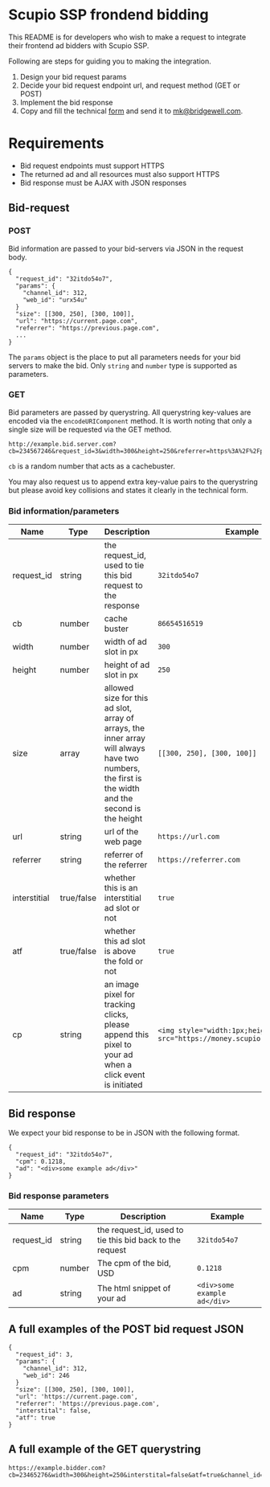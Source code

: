 # Scupio SSP frondend bidding

This README is for developers who wish to make a request to integrate their frontend ad bidders with Scupio SSP.

Following are steps for guiding you to making the integration.
1. Design your bid request params
2. Decide your bid request endpoint url, and request method (GET or POST)
3. Implement the bid response
4. Copy and fill the technical [form](https://github.com/bridgewell/ScupioSSPFrondendBiddingRegistration/blob/master/form.md) and send it to <mk@bridgewell.com>.

# Requirements

* Bid request endpoints must support HTTPS
* The returned ad and all resources must also support HTTPS
* Bid response must be AJAX with JSON responses

## Bid-request

### POST

Bid information are passed to your bid-servers via JSON in the request body.
```example json request body
{
  "request_id": "32itdo54o7",
  "params": {
    "channel_id": 312,
    "web_id": "urx54u"
  }
  "size": [[300, 250], [300, 100]],
  "url": "https://current.page.com",
  "referrer": "https://previous.page.com",
  ...
}
```

The `params` object is the place to put all parameters needs for your bid servers to make the bid. Only `string` and `number` type is supported as parameters.

### GET

Bid parameters are passed by querystring. All querystring key-values are encoded via the `encodeURIComponent` method. It is worth noting that only a single size will be requested via the GET method.
```example querystring
http://example.bid.server.com?cb=234567246&request_id=3&width=300&height=250&referrer=https%3A%2F%2Fprevious.page.com...

```
`cb` is a random number that acts as a cachebuster.

You may also request us to append extra key-value pairs to the querystring but please avoid key collisions and states it clearly in the technical form.

### Bid information/parameters

|Name|Type|Description|Example|POST|GET|
|---|---|---|---|---|---|
| request_id| string | the request_id, used to tie this bid request to the response | `32itdo54o7` | v | v |
| cb | number | cache buster | `86654516519` | | v |
| width | number | width of ad slot in px | `300` | | v |
| height | number | height of ad slot in px| `250` | | v |
| size | array | allowed size for this ad slot, array of arrays, the inner array will always have two numbers, the first is the width and the second is the height | `[[300, 250], [300, 100]]` | v | |
| url | string | url of the web page | `https://url.com` | v | v |
| referrer | string | referrer of the referrer | `https://referrer.com` | v | v |
| interstitial | true/false | whether this is an interstitial ad slot or not | `true` | v | v |
| atf | true/false | whether this ad slot is above the fold or not | `true` | v | v |
| cp | string | an image pixel for tracking clicks, please append this pixel to your ad when a click event is initiated | `<img style="width:1px;height:1px" src="https://money.scupio.com/click.jpg">` | v | v |

## Bid response

We expect your bid response to be in JSON with the following format.

```example response
{
  "request_id": "32itdo54o7",
  "cpm": 0.1218,
  "ad": "<div>some example ad</div>"
}

```

### Bid response parameters

|Name|Type|Description|Example|
|---|---|---|---|
| request_id | string | the request_id, used to tie this bid back to the request| `32itdo54o7` |
| cpm | number | The cpm of the bid, USD | `0.1218` |
| ad | string | The html snippet of your ad | `<div>some example ad</div>` |

## A full examples of the POST bid request JSON

```A full examples of the POST bid request JSON
{
  "request_id": 3,
  "params": {
    "channel_id": 312,
    "web_id": 246
  }
  "size": [[300, 250], [300, 100]],
  "url": 'https://current.page.com',
  "referrer": 'https://previous.page.com',
  "interstital": false,
  "atf": true
}
```

## A full example of the GET querystring

```A full example of the GET querystring
https://example.bidder.com?cb=23465276&width=300&height=250&interstital=false&atf=true&channel_id=312&web_id=246&url=https%3A%2F%2Fcurrent.page.com&referrer=https%3A%2F%2Fprevious.page.com

```
